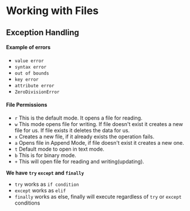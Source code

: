 # Working with Files

## Exception Handling

#### Example of errors
-  `value error`
- `syntax error`
- `out of bounds`
- `key error`
- `attribute error`
- `ZeroDivisionError`

#### File Permissions
- `r` This is the default mode. It opens a file for reading.
- `w` This mode opens file for writing. If file doesn't exist it creates a new file for us. If file exists it deletes the data for us.
- `x` Creates a new file, if it already exists the operation fails.
- `a` Opens file in Append Mode, if file doesn't exist it creates a new one.
- `t` Default mode to open in text mode.
- `b` This is for binary mode.
- `+` This will open file for reading and writing(updating).


**We have `try` `except` and `finally`**
- `try` works as `if condition`
- `except` works as `elif`
- `finally` works as else, finally will execute regardless of `try` or `except` conditions